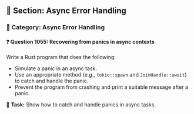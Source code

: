## 📘 Section: Async Error Handling
### 🔹 Category: Async Error Handling
#### ❓ Question 1055: Recovering from panics in async contexts

Write a Rust program that does the following:

- Simulate a panic in an async task.
- Use an appropriate method (e.g., `tokio::spawn` and `JoinHandle::await`) to catch and handle the panic.
- Prevent the program from crashing and print a suitable message after a panic.

🔧 **Task:** Show how to catch and handle panics in async tasks.
